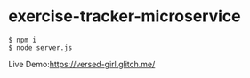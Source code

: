 # exercise-tracker-microservice
```
$ npm i
$ node server.js
```

Live Demo:<https://versed-girl.glitch.me/>
